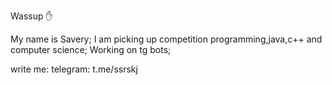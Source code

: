Wassup ✋ 

My name  is Savery;
I am picking up competition programming,java,c++ and computer science; 
Working on tg bots; 

write me:
telegram: t.me/ssrskj
